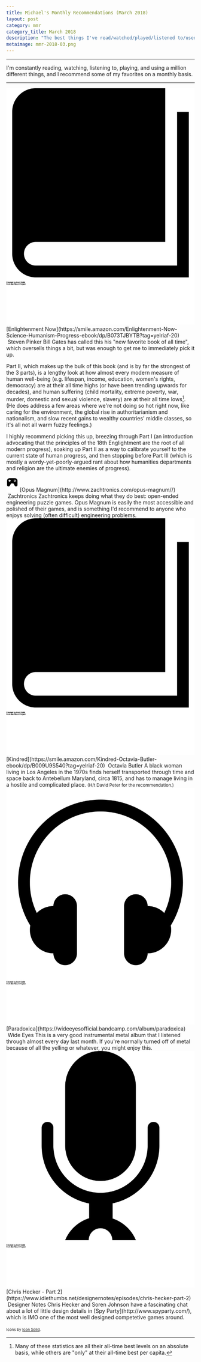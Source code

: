 ```yaml
---
title: Michael's Monthly Recommendations (March 2018)
layout: post
category: mmr
category_title: March 2018
description: "The best things I've read/watched/played/listened to/used in the past month."
metaimage: mmr-2018-03.png
---
```


-----

I'm constantly reading, watching, listening to, playing, and using a million different things, and I recommend some of my favorites on a monthly basis.

-----

<img src="/images/icons/book.svg" class="mmr-icon" />
<span class="mmr-heading">[Enlightenment Now](https://smile.amazon.com/Enlightenment-Now-Science-Humanism-Progress-ebook/dp/B073TJBYTB?tag=yelriaf-20)</span> &nbsp;<span class="mmr-creator">Steven Pinker</span>  
Bill Gates has called this his "new favorite book of all time", which oversells things a bit, but was enough to get me to immediately pick it up.

Part II, which makes up the bulk of this book (and is by far the strongest of the 3 parts), is a lengthy look at how almost every modern measure of human well-being (e.g. lifespan, income, education, women's rights, democracy) are at their all time highs (or have been trending upwards for decades), and human suffering (child mortality, extreme poverty, war, murder, domestic and sexual violence, slavery) are at their all time lows[^percentage].
(He does address a few areas where we're not doing so hot right now, like caring for the environment, the global rise in authoritarianism and nationalism, and slow recent gains to wealthy countries' middle classes, so it's all not all warm fuzzy feelings.)

I highly recommend picking this up, breezing through Part I (an introduction advocating that the principles of the 18th Englightment are the root of all modern progress), soaking up Part II as a way to calibrate yourself to the current state of human progress, and then stopping before Part III (which is mostly a wordy-yet-poorly-argued rant about how humanities departments and religion are the ultimate enemies of progress).


<img src="/images/icons/game.svg" class="mmr-icon" />
<span class="mmr-heading">[Opus Magnum](http://www.zachtronics.com/opus-magnum//)</span> &nbsp;<span class="mmr-creator">Zachtronics</span>  
Zachtronics keeps doing what they do best: open-ended engineering puzzle games.
Opus Magnum is easily the most accessible and polished of their games, and is something I'd recommend to anyone who enjoys solving (often difficult) engineering problems.

<img src="/images/icons/book.svg" class="mmr-icon" />
<span class="mmr-heading">[Kindred](https://smile.amazon.com/Kindred-Octavia-Butler-ebook/dp/B009U9S540?tag=yelriaf-20)</span> &nbsp;<span class="mmr-creator">Octavia Butler</span>  
A black woman living in Los Angeles in the 1970s finds herself transported through time and space back to Antebellum Maryland, circa 1815, and has to manage living in a hostile and complicated place.  
<small>(H/t David Peter for the recommendation.)</small>

<img src="/images/icons/music.svg" class="mmr-icon" />
<span class="mmr-heading">[Paradoxica](https://wideeyesofficial.bandcamp.com/album/paradoxica)</span> &nbsp;<span class="mmr-creator">Wide Eyes</span>  
This is a very good instrumental metal album that I listened through almost every day last month.
If you're normally turned off of metal because of all the yelling or whatever, you might enjoy this.

<img src="/images/icons/podcast.svg" class="mmr-icon" />
<span class="mmr-heading">[Chris Hecker - Part 2](https://www.idlethumbs.net/designernotes/episodes/chris-hecker-part-2)</span> &nbsp;<span class="mmr-creator">Designer Notes</span>  
Chris Hecker and Soren Johnson have a fascinating chat about a lot of little design details in [Spy Party](http://www.spyparty.com/), which is IMO one of the most well designed competetive games around.


[^percentage]: Many of these statistics are all their all-time best levels on an absolute basis, while others are "only" at their all-time best per capita.

<span style="font-size: 10px;">Icons by <a href="https://thenounproject.com/SimpleIcons/">Icon Solid</a>.</span>
